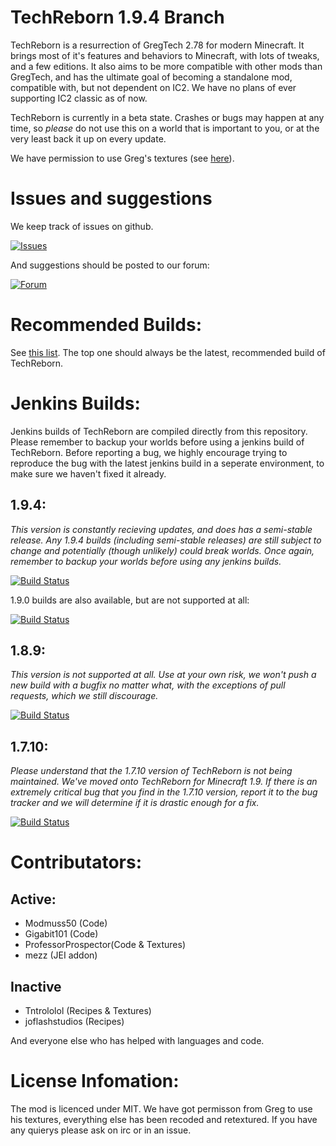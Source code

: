 # TechReborn 1.9.4 Branch

TechReborn is a resurrection of GregTech 2.78 for modern Minecraft. It brings most of it's features and behaviors to Minecraft, with lots of tweaks, and a few editions. It also aims to be more compatible with other mods than GregTech, and has the ultimate goal of becoming a standalone mod, compatible with, but not dependent on IC2. We have no plans of ever supporting IC2 classic as of now.

TechReborn is currently in a beta state. Crashes or bugs may happen at any time, so *please* do not use this on a world that is important to you, or at the very least back it up on every update.

We have permission to use Greg's textures (see [here](https://i.imgur.com/YQEMrq5.png?1)).

# Issues and suggestions

We keep track of issues on github.

[![Issues](https://img.shields.io/badge/TechReborn-Issues-0066ff.svg)](https://github.com/TechReborn/TechReborn/issues)

And suggestions should be posted to our forum:

[![Forum](https://img.shields.io/badge/TechReborn-Forum-0066ff.svg)](http://forum.techreborn.ovh/)

# Recommended Builds:

See [this list](http://minecraft.curseforge.com/projects/techreborn/files?sort=releasetype). The top one should always be the latest, recommended build of TechReborn.

# Jenkins Builds:

Jenkins builds of TechReborn are compiled directly from this repository. Please remember to backup your worlds before using a jenkins build of TechReborn. Before reporting a bug, we highly encourage trying to reproduce the bug with the latest jenkins build in a seperate environment, to make sure we haven't fixed it already.

1.9.4:
---

*This version is constantly recieving updates, and does has a semi-stable release. Any 1.9.4 builds (including semi-stable releases) are still subject to change and potentially (though unlikely) could break worlds. Once again, remember to backup your worlds before using any jenkins builds.*

[![Build Status](http://modmuss50.me:8080/job/TechReborn/job/TechReborn-1.9.4/badge/icon)](http://modmuss50.me:8080/job/TechReborn/job/TechReborn-1.9.4/)

1.9.0 builds are also available, but are not supported at all:

[![Build Status](http://modmuss50.me:8080/job/TechReborn/job/TechReborn-1.9/badge/icon)](http://modmuss50.me:8080/job/TechReborn/job/TechReborn-1.9/)

1.8.9:
---

*This version is not supported at all. Use at your own risk, we won't push a new build with a bugfix no matter what, with the exceptions of pull requests, which we still discourage.*

[![Build Status](http://modmuss50.me:8080/job/TechReborn/job/TechReborn-1.8.9/badge/icon)](http://modmuss50.me:8080/job/TechReborn/job/TechReborn-1.8.9/)

1.7.10:
---

*Please understand that the 1.7.10 version of TechReborn is not being maintained. We've moved onto TechReborn for Minecraft 1.9. If there is an extremely critical bug that you find in the 1.7.10 version, report it to the bug tracker and we will determine if it is drastic enough for a fix.*

[![Build Status](http://modmuss50.me:8080/job/TechReborn/job/TechReborn-1.7.10/badge/icon)](http://modmuss50.me:8080/job/TechReborn/job/TechReborn-1.7.10/)

# Contributators:

Active:
-------

 - Modmuss50 (Code)
 - Gigabit101 (Code)
 - ProfessorProspector(Code & Textures)
 - mezz (JEI addon)

Inactive
-------

 - Tntrololol (Recipes & Textures)
 - joflashstudios (Recipes)

 And everyone else who has helped with languages and code.
 
 # License Infomation:
 
 The mod is licenced under MIT. We have got permisson from Greg to use his textures, everything else has been recoded and retextured. If you have any quierys please ask on irc or in an issue.
